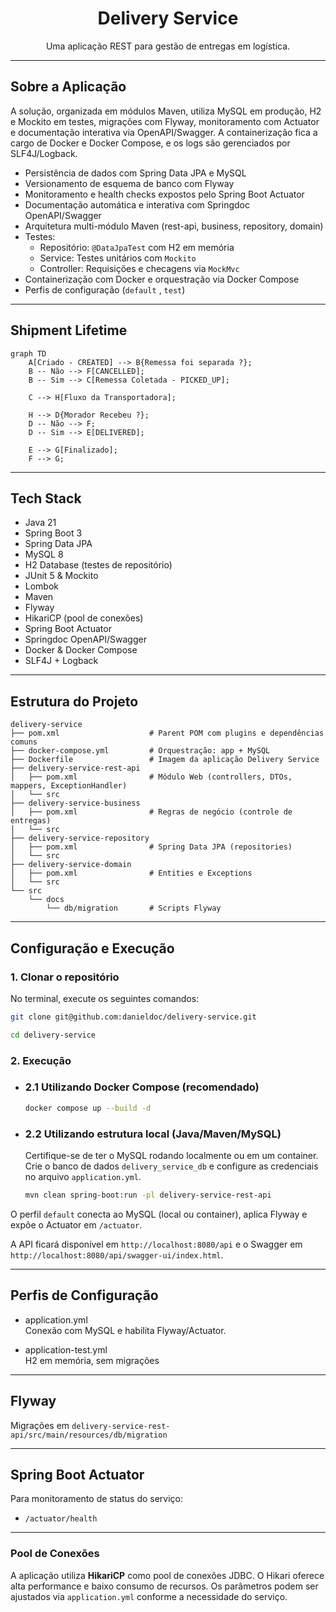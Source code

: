 # <center>Delivery Service</center>
<center>Uma aplicação REST para gestão de entregas em logística.</center>

---

## Sobre a Aplicação

A solução, organizada em módulos Maven, utiliza MySQL em produção, H2 e Mockito em testes, migrações com Flyway, monitoramento com Actuator e documentação interativa via OpenAPI/Swagger. A containerização fica a cargo de Docker e Docker Compose, e os logs são gerenciados por SLF4J/Logback.

- Persistência de dados com Spring Data JPA e MySQL
- Versionamento de esquema de banco com Flyway
- Monitoramento e health checks expostos pelo Spring Boot Actuator
- Documentação automática e interativa com Springdoc OpenAPI/Swagger
- Arquitetura multi-módulo Maven (rest-api, business, repository, domain)
- Testes:
   - Repositório: `@DataJpaTest` com H2 em memória
   - Service: Testes unitários com `Mockito`
   - Controller: Requisições e checagens via `MockMvc`
- Containerização com Docker e orquestração via Docker Compose
- Perfis de configuração (`default` , `test`)

---

## Shipment Lifetime

```mermaid
graph TD
    A[Criado - CREATED] --> B{Remessa foi separada ?};
    B -- Não --> F[CANCELLED];
    B -- Sim --> C[Remessa Coletada - PICKED_UP];

    C --> H[Fluxo da Transportadora];

    H --> D{Morador Recebeu ?};
    D -- Não --> F;
    D -- Sim --> E[DELIVERED];

    E --> G[Finalizado];
    F --> G;
```

---

## Tech Stack

- Java 21
- Spring Boot 3
- Spring Data JPA
- MySQL 8
- H2 Database (testes de repositório)
- JUnit 5 & Mockito
- Lombok
- Maven
- Flyway
- HikariCP (pool de conexões)
- Spring Boot Actuator
- Springdoc OpenAPI/Swagger
- Docker & Docker Compose
- SLF4J + Logback

---

## Estrutura do Projeto

```
delivery-service
├── pom.xml                    # Parent POM com plugins e dependências comuns
├── docker-compose.yml         # Orquestração: app + MySQL
├── Dockerfile                 # Imagem da aplicação Delivery Service
├── delivery-service-rest-api
│   ├── pom.xml                # Módulo Web (controllers, DTOs, mappers, ExceptionHandler)
│   └── src
├── delivery-service-business
│   ├── pom.xml                # Regras de negócio (controle de entregas)
│   └── src
├── delivery-service-repository
│   ├── pom.xml                # Spring Data JPA (repositories)
│   └── src
├── delivery-service-domain
│   ├── pom.xml                # Entities e Exceptions
│   └── src
└── src
    └── docs
        └── db/migration       # Scripts Flyway
```

---

## Configuração e Execução

### 1. Clonar o repositório

No terminal, execute os seguintes comandos:
```bash
git clone git@github.com:danieldoc/delivery-service.git
```
```bash
cd delivery-service
```

### 2. Execução

- ### 2.1 Utilizando Docker Compose (recomendado)

   ```bash
   docker compose up --build -d
   ```

- ### 2.2 Utilizando estrutura local (Java/Maven/MySQL)

   Certifique-se de ter o MySQL rodando localmente ou em um container. Crie o banco de dados `delivery_service_db` e configure as credenciais no arquivo `application.yml`.
   ```bash
   mvn clean spring-boot:run -pl delivery-service-rest-api
   ```

O perfil `default` conecta ao MySQL (local ou container), aplica Flyway e expõe o Actuator em `/actuator`.

A API ficará disponível em `http://localhost:8080/api` e o Swagger em `http://localhost:8080/api/swagger-ui/index.html`.


---

## Perfis de Configuração

- application.yml  
  Conexão com MySQL e habilita Flyway/Actuator.

- application-test.yml  
  H2 em memória, sem migrações
---

## Flyway

Migrações em `delivery-service-rest-api/src/main/resources/db/migration`

---

## Spring Boot Actuator

Para monitoramento de status do serviço:

- `/actuator/health`

---

### Pool de Conexões

A aplicação utiliza **HikariCP** como pool de conexões JDBC. O Hikari oferece alta performance e baixo consumo de recursos. Os parâmetros podem ser ajustados via `application.yml` conforme a necessidade do serviço.